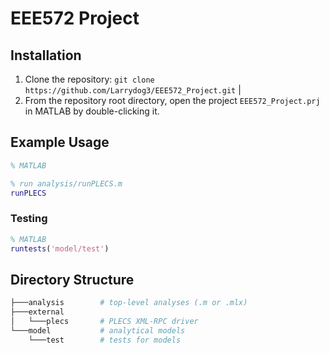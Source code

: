 # EEE572 Project

## Installation

1.  Clone the repository: `git clone https://github.com/Larrydog3/EEE572_Project.git` | 
2. From the repository root directory, open the project `EEE572_Project.prj` in MATLAB by double-clicking it.

## Example Usage

```matlab
% MATLAB

% run analysis/runPLECS.m
runPLECS
```

### Testing

```matlab
% MATLAB
runtests('model/test')
```

## Directory Structure
```sh
├───analysis        # top-level analyses (.m or .mlx)
├───external        
│   └───plecs       # PLECS XML-RPC driver
└───model           # analytical models
    └───test        # tests for models
```
